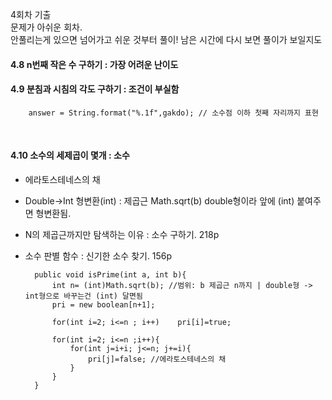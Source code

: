 4회차 기출<br>
문제가 아쉬운 회차. <br>
안풀리는게 있으면 넘어가고 쉬운 것부터 풀이! 남은 시간에 다시 보면 풀이가 보일지도 <br>

#### 4.8 n번째 작은 수 구하기 : 가장 어려운 난이도

#### 4.9 분침과 시침의 각도 구하기 : 조건이 부실함

        answer = String.format("%.1f",gakdo); // 소수점 이하 첫째 자리까지 표현

<br>

#### 4.10 소수의 세제곱이 몇개 : 소수
- 에라토스테네스의 채
- Double->Int 형변환(int) : 제곱근 Math.sqrt(b) double형이라 앞에 (int) 붙여주면 형변환됨.
- N의 제곱근까지만 탐색하는 이유 : 소수 구하기. 218p
- 소수 판별 함수 : 신기한 소수 찾기. 156p

    	public void isPrime(int a, int b){
    		int n= (int)Math.sqrt(b); //범위: b 제곱근 n까지 | double형 -> int형으로 바꾸는건 (int) 달면됨
    		pri = new boolean[n+1]; 
    		
    		for(int i=2; i<=n ; i++)	pri[i]=true; 
    			
    		for(int i=2; i<=n ;i++){
    			for(int j=i+i; j<=n; j+=i){
    				pri[j]=false; //에라토스테네스의 채
    			}
    		}
    	}

